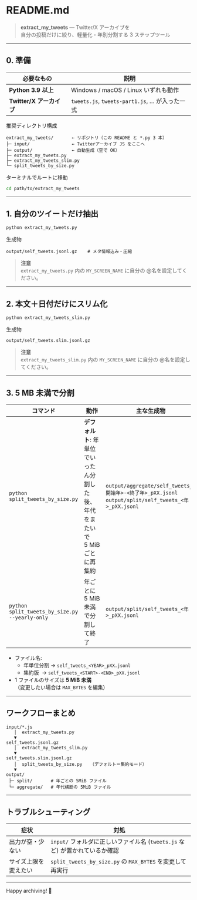 README.md
=========

> **extract_my_tweets** ― Twitter/X アーカイブを  
> 自分の投稿だけに絞り、軽量化・年別分割する 3 ステップツール

---

## 0. 準備

| 必要なもの | 説明 |
|------------|------|
| **Python 3.9 以上** | Windows / macOS / Linux いずれも動作 |
| **Twitter/X アーカイブ** | `tweets.js`, `tweets-part1.js`, … が入った一式 |

推奨ディレクトリ構成
```
extract_my_tweets/       ← リポジトリ（この README と *.py 3 本）
├─ input/                ← Twitterアーカイブ JS をここへ
├─ output/               ← 自動生成（空で OK）
├─ extract_my_tweets.py
├─ extract_my_tweets_slim.py
└─ split_tweets_by_size.py
```

ターミナルでルートに移動
```bash
cd path/to/extract_my_tweets
```

---

## 1. 自分のツイートだけ抽出

```
python extract_my_tweets.py
```

生成物  
```
output/self_tweets.jsonl.gz    # メタ情報込み・圧縮
```

> **注意**  
> `extract_my_tweets.py` 内の `MY_SCREEN_NAME` に自分の @名を設定してください。

---

## 2. 本文＋日付だけにスリム化

```
python extract_my_tweets_slim.py
```

生成物  
```
output/self_tweets.slim.jsonl.gz
```

> **注意**  
> `extract_my_tweets_slim.py` 内の `MY_SCREEN_NAME` に自分の @名を設定してください。

---

## 3. 5 MB 未満で分割

| コマンド | 動作 | 主な生成物 |
|----------|------|-----------|
| `python split_tweets_by_size.py` | **デフォルト**: 年単位でいったん分割した後、年代をまたいで 5 MiB ごとに再集約 | `output/aggregate/self_tweets_<開始年>-<終了年>_pXX.jsonl`<br>`output/split/self_tweets_<年>_pXX.jsonl` |
| `python split_tweets_by_size.py --yearly-only` | 年ごとに 5 MiB 未満で分割して終了 | `output/split/self_tweets_<年>_pXX.jsonl` |

* ファイル名:  
  * 年単位分割 → `self_tweets_<YEAR>_pXX.jsonl`  
  * 集約版  → `self_tweets_<START>-<END>_pXX.jsonl`
* 1 ファイルのサイズは **5 MiB 未満**  
  （変更したい場合は `MAX_BYTES` を編集）

---

## ワークフローまとめ

```
input/*.js
   │  extract_my_tweets.py
   ▼
self_tweets.jsonl.gz
   │  extract_my_tweets_slim.py
   ▼
self_tweets.slim.jsonl.gz
   │  split_tweets_by_size.py   （デフォルト＝集約モード）
   ▼
output/
 ├─ split/       # 年ごとの 5MiB ファイル
 └─ aggregate/   # 年代横断の 5MiB ファイル
```

---

## トラブルシューティング

| 症状 | 対処 |
|------|------|
| 出力が空・少ない | `input/` フォルダに正しいファイル名 (`tweets.js` など) が置かれているか確認 |
| サイズ上限を変えたい | `split_tweets_by_size.py` の `MAX_BYTES` を変更して再実行 |

---

Happy archiving! 🎉